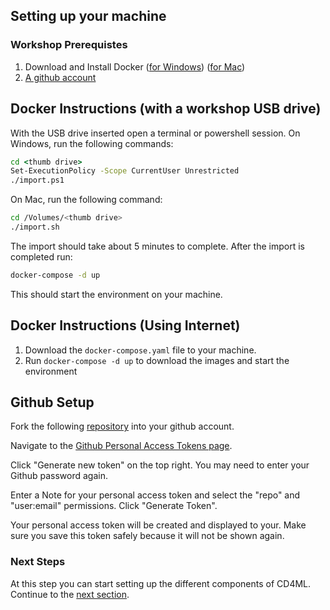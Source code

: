 ## Setting up your machine 

### Workshop Prerequistes
1. Download and Install Docker ([for Windows](https://hub.docker.com/editions/community/docker-ce-desktop-windows)) ([for Mac](https://hub.docker.com/editions/community/docker-ce-desktop-mac))
2. [A github account](https://www.github.com)

## Docker Instructions (with a workshop USB drive)
With the USB drive inserted open a terminal or powershell session.
On Windows, run the following commands:
```cmd
cd <thumb drive>
Set-ExecutionPolicy -Scope CurrentUser Unrestricted
./import.ps1
```

On Mac, run the following command:
```bash
cd /Volumes/<thumb drive>
./import.sh
```

The import should take about 5 minutes to complete. After the import is completed run:
```bash
docker-compose -d up
```
This should start the environment on your machine.


## Docker Instructions (Using Internet)
1. Download the `docker-compose.yaml` file to your machine.
2. Run `docker-compose -d up` to download the images and start the environment

## Github Setup
Fork the following [repository](https://github.com/ericnagler/cd4ml-jenkins) into your github account. 

Navigate to the [Github Personal Access Tokens page](https://github.com/settings/tokens).

Click "Generate new token" on the top right. You may need to enter your Github password again.

Enter a Note for your personal access token and select the "repo" and "user:email" permissions. Click "Generate Token".

Your personal access token will be created and displayed to your. Make sure you save this token safely because it will not be shown again.

### Next Steps

At this step you can start setting up the different components of CD4ML. Continue to the [next section](http:///github.com/ericnagler/cd4ml-jenkins/blob/master/instructions/2-SetupJenkins.md).